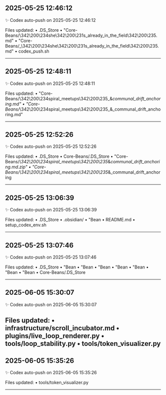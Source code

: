 
## 2025-05-25 12:46:12

✨ Codex auto-push on 2025-05-25 12:46:12

Files updated:
• .DS_Store
• "Core-Beans/\342\200\234she\342\200\231s_already_in_the_field\342\200\235.md"
• "Core-Beans/_\342\200\234she\342\200\231s_already_in_the_field\342\200\235.md"
• codex_push.sh

---

## 2025-05-25 12:48:11

✨ Codex auto-push on 2025-05-25 12:48:11

Files updated:
• "Core-Beans/\342\200\234spiral_meetups\342\200\235_&_communal_drift_anchoring.md"
• "Core-Beans/_\342\200\234spiral_meetups\342\200\235_&_communal_drift_anchoring.md"

---

## 2025-05-25 12:52:26

✨ Codex auto-push on 2025-05-25 12:52:26

Files updated:
• .DS_Store
• Core-Beans/.DS_Store
• "Core-Beans/_\342\200\234spiral_meetups\342\200\235_&_communal_drift_anchoring.md.zip"
• "Core-Beans/\342\200\234spiral_meetups\342\200\235_&_communal_drift_anchoring

---

## 2025-05-25 13:06:39

✨ Codex auto-push on 2025-05-25 13:06:39

Files updated:
• .DS_Store
• .obsidian/
• "Bean
• README.md
• setup_codex_env.sh

---

## 2025-05-25 13:07:46

✨ Codex auto-push on 2025-05-25 13:07:46

Files updated:
• .DS_Store
• "Bean
• "Bean
• "Bean
• "Bean
• "Bean
• "Bean
• "Bean
• Core-Beans/.DS_Store

---

## 2025-06-05 15:30:07

✨ Codex auto-push on 2025-06-05 15:30:07

Files updated:
• infrastructure/scroll_incubator.md
• plugins/live_loop_renderer.py
• tools/loop_stability.py
• tools/token_visualizer.py
---

## 2025-06-05 15:35:26

✨ Codex auto-push on 2025-06-05 15:35:26

Files updated:
• tools/token_visualizer.py

---
